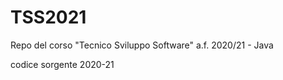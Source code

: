 # TSS2021
Repo del corso "Tecnico Sviluppo Software" a.f. 2020/21 - Java 

codice sorgente 2020-21

